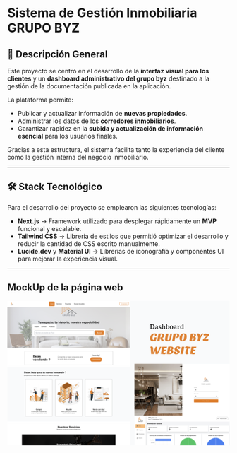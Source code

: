 # Sistema de Gestión Inmobiliaria GRUPO BYZ

## 📌 Descripción General

Este proyecto se centró en el desarrollo de la **interfaz visual para los clientes** y un **dashboard administrativo del grupo byz** destinado a la gestión de la documentación publicada en la aplicación.  

La plataforma permite:  
- Publicar y actualizar información de **nuevas propiedades**.  
- Administrar los datos de los **corredores inmobiliarios**.  
- Garantizar rapidez en la **subida y actualización de información esencial** para los usuarios finales.  

Gracias a esta estructura, el sistema facilita tanto la experiencia del cliente como la gestión interna del negocio inmobiliario.

---

## 🛠️ Stack Tecnológico

Para el desarrollo del proyecto se emplearon las siguientes tecnologías:  

- **Next.js** → Framework utilizado para desplegar rápidamente un **MVP** funcional y escalable.  
- **Tailwind CSS** → Librería de estilos que permitió optimizar el desarrollo y reducir la cantidad de CSS escrito manualmente.  
- **Lucide.dev** y **Material UI** → Librerías de iconografía y componentes UI para mejorar la experiencia visual.  

---

## MockUp de la página web
![urlMockup](https://raw.githubusercontent.com/AlvaroCoder/proyecto-byz-frontend/refs/heads/main/MockupGrupoByZ.png?token=GHSAT0AAAAAAC7LTW6ETC74EYWFXJ6PQ2622GRTBFA)
